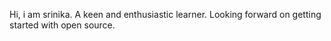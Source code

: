 Hi, i am srinika.
A keen and enthusiastic learner. Looking forward on getting started with open source.


<!---
Srinika is a ✨ special ✨ repository because its `README.md` (this file) appears on your GitHub profile.
You can click the Preview link to take a look at your changes.
--->
